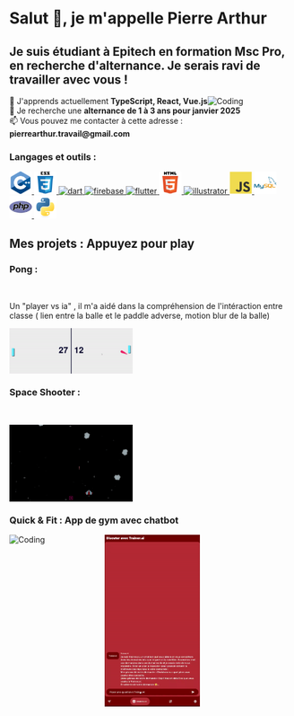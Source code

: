 <h1 align="left">Salut 👋, je m'appelle Pierre Arthur</h1>
<h2 align="left">Je suis étudiant à Epitech en formation Msc Pro, en recherche d'alternance. Je serais ravi de travailler avec vous !</h2>

<img align="right" alt="Coding" width="150" src="https://media.tenor.com/y2JXkY1pXkwAAAAM/cat-computer.gif">

<p align="left">
  🌱 J'apprends actuellement <strong>TypeScript, React, Vue.js</strong><br>
  👯 Je recherche une <strong>alternance de 1 à 3 ans pour janvier 2025</strong><br>
  📫 Vous pouvez me contacter à cette adresse : <strong>pierrearthur.travail@gmail.com</strong>
</p>

<h3 align="left">Langages et outils :</h3>
<p align="left">
  <a href="https://www.w3schools.com/cpp/" target="_blank" rel="noreferrer">
    <img src="https://raw.githubusercontent.com/devicons/devicon/master/icons/cplusplus/cplusplus-original.svg" alt="cplusplus" width="40" height="40"/>
  </a>
  <a href="https://www.w3schools.com/css/" target="_blank" rel="noreferrer">
    <img src="https://raw.githubusercontent.com/devicons/devicon/master/icons/css3/css3-original-wordmark.svg" alt="css3" width="40" height="40"/>
  </a>
  <a href="https://dart.dev" target="_blank" rel="noreferrer">
    <img src="https://www.vectorlogo.zone/logos/dartlang/dartlang-icon.svg" alt="dart" width="40" height="40"/>
  </a>
  <a href="https://firebase.google.com/" target="_blank" rel="noreferrer">
    <img src="https://www.vectorlogo.zone/logos/firebase/firebase-icon.svg" alt="firebase" width="40" height="40"/>
  </a>
  <a href="https://flutter.dev" target="_blank" rel="noreferrer">
    <img src="https://www.vectorlogo.zone/logos/flutterio/flutterio-icon.svg" alt="flutter" width="40" height="40"/>
  </a>
  <a href="https://www.w3.org/html/" target="_blank" rel="noreferrer">
    <img src="https://raw.githubusercontent.com/devicons/devicon/master/icons/html5/html5-original-wordmark.svg" alt="html5" width="40" height="40"/>
  </a>
  <a href="https://www.adobe.com/in/products/illustrator.html" target="_blank" rel="noreferrer">
    <img src="https://www.vectorlogo.zone/logos/adobe_illustrator/adobe_illustrator-icon.svg" alt="illustrator" width="40" height="40"/>
  </a>
  <a href="https://developer.mozilla.org/en-US/docs/Web/JavaScript" target="_blank" rel="noreferrer">
    <img src="https://raw.githubusercontent.com/devicons/devicon/master/icons/javascript/javascript-original.svg" alt="javascript" width="40" height="40"/>
  </a>
  <a href="https://www.mysql.com/" target="_blank" rel="noreferrer">
    <img src="https://raw.githubusercontent.com/devicons/devicon/master/icons/mysql/mysql-original-wordmark.svg" alt="mysql" width="40" height="40"/>
  </a>
  <a href="https://www.php.net" target="_blank" rel="noreferrer">
    <img src="https://raw.githubusercontent.com/devicons/devicon/master/icons/php/php-original.svg" alt="php" width="40" height="40"/>
  </a>
  <a href="https://www.python.org" target="_blank" rel="noreferrer">
    <img src="https://raw.githubusercontent.com/devicons/devicon/master/icons/python/python-original.svg" alt="python" width="40" height="40"/>
  </a>
</p>

<h2 align="left">Mes projets : <strong>Appuyez pour play</strong></h2>
<p align="left">
  <h3><strong>Pong :</strong></h3><br>
  <p>Un "player vs ia" , il m'a aidé dans la compréhension de l'intéraction entre classe ( lien entre la balle et le paddle adverse, motion blur de la balle)</p>
  <img align="left" alt="Coding" width="220" src="https://github.com/TeraLmec/projects_recs/blob/main/pong_gif.gif?raw=true"><br clear="both">
  
  <h3><strong>Space Shooter :</strong></h3><br>
  <p></p>
  <img align="left" alt="Coding" width="220" src="https://github.com/TeraLmec/projects_recs/blob/main/space_shooter_gif.gif?raw=true"><br clear="both">
  
  <h3><strong>Quick & Fit : App de gym avec chatbot</strong></h3>
  <img align="left" alt="Coding" width="170" src="https://github.com/TeraLmec/projects_recs/blob/main/gymapp1_gif.gif?raw=true">
  <img align="left" alt="Coding" width="170" src="https://github.com/TeraLmec/projects_recs/blob/main/gymapp2_gif.gif?raw=true"><br clear="both">
</p>
